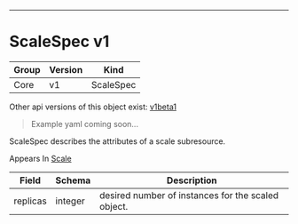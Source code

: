 

-----------
# ScaleSpec v1

Group        | Version     | Kind
------------ | ---------- | -----------
Core | v1 | ScaleSpec





<aside class="notice">Other api versions of this object exist: <a href="#scalespec-v1beta1">v1beta1</a> </aside>

> Example yaml coming soon...


ScaleSpec describes the attributes of a scale subresource.

<aside class="notice">
Appears In <a href="#scale-v1">Scale</a> </aside>

Field        | Schema     | Description
------------ | ---------- | -----------
replicas | integer | desired number of instances for the scaled object.






